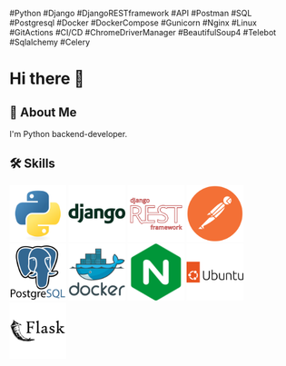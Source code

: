 #Python #Django #DjangoRESTframework #API #Postman #SQL #Postgresql #Docker #DockerCompose 
#Gunicorn #Nginx #Linux #GitActions #CI/CD #ChromeDriverManager #BeautifulSoup4 #Telebot #Sqlalchemy
#Celery

# Hi there 👋

## 🚀 About Me
I'm Python backend-developer.

## 🛠 Skills
<img src="https://github.com/devicons/devicon/blob/master/icons/python/python-original.svg" alt="Python icon" width="100" height="100">
<img src="https://github.com/devicons/devicon/blob/master/icons/django/django-plain-wordmark.svg" alt="Django icon" width="100" height="100">
<img src="https://github.com/devicons/devicon/blob/master/icons/djangorest/djangorest-line-wordmark.svg" alt="Django REST icon" width="100" height="100">
<img src="https://github.com/devicons/devicon/blob/master/icons/postman/postman-original.svg" alt="Postman icon" width="100" height="100">
<img src="https://github.com/devicons/devicon/blob/master/icons/postgresql/postgresql-original-wordmark.svg" alt="Postgre icon" width="100" height="100">
<img src="https://github.com/devicons/devicon/blob/master/icons/docker/docker-original-wordmark.svg" alt="Docker icon" width="100" height="100">
<img src="https://github.com/devicons/devicon/blob/master/icons/nginx/nginx-original.svg" alt="Nginx icon" width="100" height="100">
<img src="https://github.com/devicons/devicon/blob/master/icons/ubuntu/ubuntu-original-wordmark.svg" alt="Ubuntu icon" width="100" height="100">
<img src="https://github.com/devicons/devicon/blob/master/icons/flask/flask-original-wordmark.svg" alt="Flask icon" width="100" height="100">

